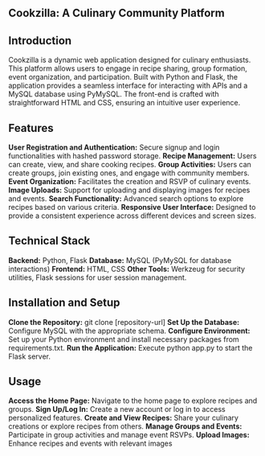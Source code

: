 ## Cookzilla: A Culinary Community Platform
## Introduction
Cookzilla is a dynamic web application designed for culinary enthusiasts. This platform allows users to engage in recipe sharing, group formation, event organization, and participation. Built with Python and Flask, the application provides a seamless interface for interacting with APIs and a MySQL database using PyMySQL. The front-end is crafted with straightforward HTML and CSS, ensuring an intuitive user experience.

## Features
**User Registration and Authentication:** Secure signup and login functionalities with hashed password storage.
**Recipe Management:** Users can create, view, and share cooking recipes.
**Group Activities:** Users can create groups, join existing ones, and engage with community members.
**Event Organization:** Facilitates the creation and RSVP of culinary events.
**Image Uploads:** Support for uploading and displaying images for recipes and events.
**Search Functionality:** Advanced search options to explore recipes based on various criteria.
**Responsive User Interface:** Designed to provide a consistent experience across different devices and screen sizes.
## Technical Stack
**Backend:** Python, Flask
**Database:** MySQL (PyMySQL for database interactions)
**Frontend:** HTML, CSS
**Other Tools:** Werkzeug for security utilities, Flask sessions for user session management.
## Installation and Setup
**Clone the Repository:** git clone [repository-url]
**Set Up the Database:** Configure MySQL with the appropriate schema.
**Configure Environment:** Set up your Python environment and install necessary packages from requirements.txt.
**Run the Application:** Execute python app.py to start the Flask server.

## Usage
**Access the Home Page:** Navigate to the home page to explore recipes and groups.
**Sign Up/Log In:** Create a new account or log in to access personalized features.
**Create and View Recipes:** Share your culinary creations or explore recipes from others.
**Manage Groups and Events:** Participate in group activities and manage event RSVPs.
**Upload Images:** Enhance recipes and events with relevant images
